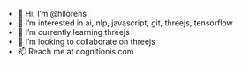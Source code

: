 - 👋 Hi, I’m @hllorens
- 👀 I’m interested in ai, nlp, javascript, git, threejs, tensorflow
- 🌱 I’m currently learning threejs
- 💞️ I’m looking to collaborate on threejs
- 📫 Reach me at cognitionis.com

<!---
hllorens/hllorens is a ✨ special ✨ repository because its `README.md` (this file) appears on your GitHub profile.
You can click the Preview link to take a look at your changes.
--->
